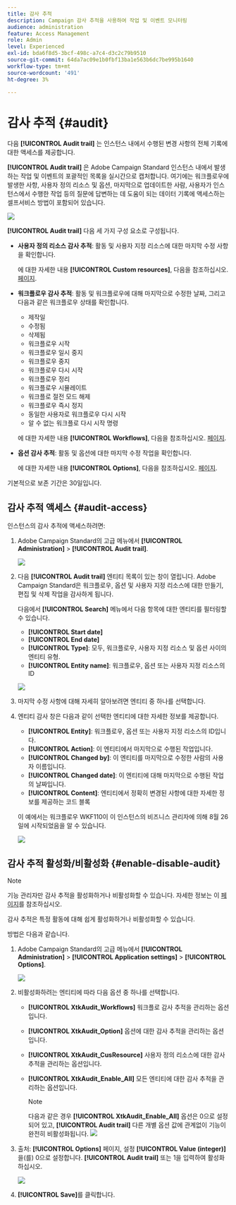 ```yaml
---
title: 감사 추적
description: Campaign 감사 추적을 사용하여 작업 및 이벤트 모니터링
audience: administration
feature: Access Management
role: Admin
level: Experienced
exl-id: bda6f8d5-3bcf-498c-a7c4-d3c2c79b9510
source-git-commit: 64da7ac09e1b0fbf13ba1e563b6dc7be995b1640
workflow-type: tm+mt
source-wordcount: '491'
ht-degree: 3%

---
```


# 감사 추적 {#audit}

다음 **[!UICONTROL Audit trail]** 는 인스턴스 내에서 수행된 변경 사항의 전체 기록에 대한 액세스를 제공합니다.

**[!UICONTROL Audit trail]** 은 Adobe Campaign Standard 인스턴스 내에서 발생하는 작업 및 이벤트의 포괄적인 목록을 실시간으로 캡처합니다. 여기에는 워크플로우에 발생한 사항, 사용자 정의 리소스 및 옵션, 마지막으로 업데이트한 사람, 사용자가 인스턴스에서 수행한 작업 등의 질문에 답변하는 데 도움이 되는 데이터 기록에 액세스하는 셀프서비스 방법이 포함되어 있습니다.

![](assets/audit-trail.png)

**[!UICONTROL Audit trail]** 다음 세 가지 구성 요소로 구성됩니다.

* **사용자 정의 리소스 감사 추적**: 활동 및 사용자 지정 리소스에 대한 마지막 수정 사항을 확인합니다.

   에 대한 자세한 내용 **[!UICONTROL Custom resources]**, 다음을 참조하십시오. [페이지](../../developing/using/key-steps-to-add-a-resource.md).

* **워크플로우 감사 추적**: 활동 및 워크플로우에 대해 마지막으로 수정한 날짜, 그리고 다음과 같은 워크플로우 상태를 확인합니다.

   * 제작일
   * 수정됨
   * 삭제됨
   * 워크플로우 시작
   * 워크플로우 일시 중지
   * 워크플로우 중지
   * 워크플로우 다시 시작
   * 워크플로우 정리
   * 워크플로우 시뮬레이트
   * 워크플로 절전 모드 해제
   * 워크플로우 즉시 정지
   * 동일한 사용자로 워크플로우 다시 시작
   * 알 수 없는 워크플로 다시 시작 명령

   에 대한 자세한 내용 **[!UICONTROL Workflows]**, 다음을 참조하십시오. [페이지](../../automating/using/get-started-workflows.md).

* **옵션 감사 추적**: 활동 및 옵션에 대한 마지막 수정 작업을 확인합니다.

   에 대한 자세한 내용 **[!UICONTROL Options]**, 다음을 참조하십시오. [페이지](../../administration/using/about-campaign-standard-settings.md).

기본적으로 보존 기간은 30일입니다.

## 감사 추적 액세스 {#audit-access}

인스턴스의 감사 추적에 액세스하려면:

1. Adobe Campaign Standard의 고급 메뉴에서 **[!UICONTROL Administration]** > **[!UICONTROL Audit trail]**.

   ![](assets/audit-trail.png)

1. 다음 **[!UICONTROL Audit trail]** 엔티티 목록이 있는 창이 열립니다. Adobe Campaign Standard은 워크플로우, 옵션 및 사용자 지정 리소스에 대한 만들기, 편집 및 삭제 작업을 감사하게 됩니다.

   다음에서 **[!UICONTROL Search]** 메뉴에서 다음 항목에 대한 엔티티를 필터링할 수 있습니다.

   * **[!UICONTROL Start date]**
   * **[!UICONTROL End date]**
   * **[!UICONTROL Type]**: 모두, 워크플로우, 사용자 지정 리소스 및 옵션 사이의 엔티티 유형.
   * **[!UICONTROL Entity name]**: 워크플로우, 옵션 또는 사용자 지정 리소스의 ID

   ![](assets/audit-trail_2.png)

1. 마지막 수정 사항에 대해 자세히 알아보려면 엔티티 중 하나를 선택합니다.

1. 엔티티 감사 창은 다음과 같이 선택한 엔티티에 대한 자세한 정보를 제공합니다.

   * **[!UICONTROL Entity]**: 워크플로우, 옵션 또는 사용자 지정 리소스의 ID입니다.
   * **[!UICONTROL Action]**: 이 엔티티에서 마지막으로 수행된 작업입니다.
   * **[!UICONTROL Changed by]**: 이 엔티티를 마지막으로 수정한 사람의 사용자 이름입니다.
   * **[!UICONTROL Changed date]**: 이 엔티티에 대해 마지막으로 수행된 작업의 날짜입니다.
   * **[!UICONTROL Content]**: 엔티티에서 정확히 변경된 사항에 대한 자세한 정보를 제공하는 코드 블록

   이 예에서는 워크플로우 WKF110이 이 인스턴스의 비즈니스 관리자에 의해 8월 26일에 시작되었음을 알 수 있습니다.

   ![](assets/audit-trail_3.png)

## 감사 추적 활성화/비활성화 {#enable-disable-audit}

>[!NOTE]
>
> 기능 관리자만 감사 추적을 활성화하거나 비활성화할 수 있습니다. 자세한 정보는 이 [페이지](../../administration/using/users-management.md#functional-administrators)를 참조하십시오.

감사 추적은 특정 활동에 대해 쉽게 활성화하거나 비활성화할 수 있습니다.

방법은 다음과 같습니다.

1. Adobe Campaign Standard의 고급 메뉴에서 **[!UICONTROL Administration]** > **[!UICONTROL Application settings]** > **[!UICONTROL Options]**.

   ![](assets/audit-trail_4.png)

1. 비활성화하려는 엔티티에 따라 다음 옵션 중 하나를 선택합니다.

   * **[!UICONTROL XtkAudit_Workflows]** 워크플로 감사 추적을 관리하는 옵션입니다.
   * **[!UICONTROL XtkAudit_Option]** 옵션에 대한 감사 추적을 관리하는 옵션입니다.
   * **[!UICONTROL XtkAudit_CusResource]** 사용자 정의 리소스에 대한 감사 추적을 관리하는 옵션입니다.
   * **[!UICONTROL XtkAudit_Enable_All]** 모든 엔티티에 대한 감사 추적을 관리하는 옵션입니다.

      >[!NOTE]
      >
      >다음과 같은 경우 **[!UICONTROL XtkAudit_Enable_All]** 옵션은 0으로 설정되어 있고, **[!UICONTROL Audit trail]** 다른 개별 옵션 값에 관계없이 기능이 완전히 비활성화됩니다.
   ![](assets/audit-trail_5.png)

1. 출처: **[!UICONTROL Options]** 페이지, 설정 **[!UICONTROL Value (integer)]** 을(를) 0으로 설정합니다. **[!UICONTROL Audit trail]** 또는 1을 입력하여 활성화하십시오.

   ![](assets/audit-trail_6.png)

1. **[!UICONTROL Save]**&#x200B;를 클릭합니다.
